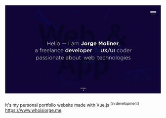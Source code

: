 # ![whoisjorge.me](/static/generic/mockup.gif)

It's my personal portfolio website made with Vue.js <sup>(in development)</sup>  
https://www.whoisjorge.me
